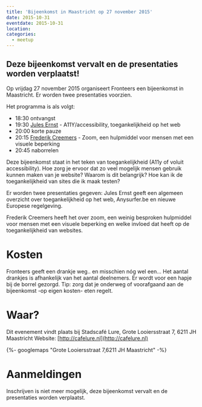 ```yaml
---
title: 'Bijeenkomst in Maastricht op 27 november 2015'
date: 2015-10-31
eventdate: 2015-10-31
location:
categories:
  - meetup
---
```


## Deze bijeenkomst vervalt en de presentaties worden verplaatst!

Op vrijdag 27 november 2015 organiseert Fronteers een bijeenkomst in Maastricht. Er worden twee presentaties voorzien.

Het programma is als volgt:

- 18:30 ontvangst
- 19:30 [Jules Ernst](https://twitter.com/julezrulez) - A11Y/accessibility, toegankelijkheid op het web
- 20:00 korte pauze
- 20:15 [Frederik Creemers](https://twitter.com/_bigblind) - Zoom, een hulpmiddel voor mensen met een visuele beperking
- 20:45 naborrelen

Deze bijeenkomst staat in het teken van toegankelijkheid (A11y of voluit accessibility). Hoe zorg je ervoor dat zo veel mogelijk mensen gebruik kunnen maken van je website? Waarom is dit belangrijk? Hoe kan ik de toegankelijkheid van sites die ik maak testen?

Er worden twee presentaties gegeven: Jules Ernst geeft een algemeen overzicht over toegankelijkheid op het web, Anysurfer.be en nieuwe Europese regelgeving.

Frederik Creemers heeft het over zoom, een weinig besproken hulpmiddel voor mensen met een visuele beperking en welke invloed dat heeft op de toegankelijkheid van websites.

# Kosten

Fronteers geeft een drankje weg.. en misschien nóg wel een... Het aantal drankjes is afhankelijk van het aantal deelnemers. Er wordt voor een hapje bij de borrel gezorgd. Tip: zorg dat je onderweg of voorafgaand aan de bijeenkomst -op eigen kosten- eten regelt.

# Waar?

Dit evenement vindt plaats bij Stadscafé Lure, Grote Looiersstraat 7, 6211 JH Maastricht
Website: [http://cafelure.nl](http://cafelure.nl)

{%- googlemaps "Grote Looiersstraat 7,6211 JH Maastricht" -%}

# Aanmeldingen

Inschrijven is niet meer mogelijk, deze bijeenkomst vervalt en de presentaties worden verplaatst.
